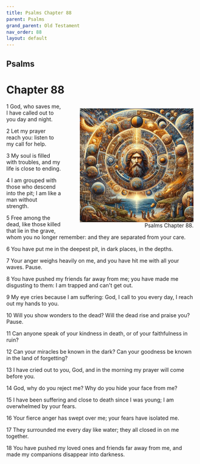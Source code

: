 ```yaml
---
title: Psalms Chapter 88
parent: Psalms
grand_parent: Old Testament
nav_order: 88
layout: default
---
```


## Psalms

# Chapter 88

<figure style="float: right; margin-right: 10px;">
    <img src="/assets/Image/Psalms/500/88.jpg" alt="Psalms Chapter 88" style="width: 300px; height: 300px; float: right;padding-left: 10px;"/>
    <figcaption style="clear: both;text-align: right;">Psalms Chapter 88.</figcaption>
</figure>
1 God, who saves me, I have called out to you day and night.

2 Let my prayer reach you: listen to my call for help.

3 My soul is filled with troubles, and my life is close to ending.

4 I am grouped with those who descend into the pit; I am like a man without strength.

5 Free among the dead, like those killed that lie in the grave, whom you no longer remember: and they are separated from your care.

6 You have put me in the deepest pit, in dark places, in the depths.

7 Your anger weighs heavily on me, and you have hit me with all your waves. Pause.

8 You have pushed my friends far away from me; you have made me disgusting to them: I am trapped and can't get out.

9 My eye cries because I am suffering: God, I call to you every day, I reach out my hands to you.

10 Will you show wonders to the dead? Will the dead rise and praise you? Pause.

11 Can anyone speak of your kindness in death, or of your faithfulness in ruin?

12 Can your miracles be known in the dark? Can your goodness be known in the land of forgetting?

13 I have cried out to you, God, and in the morning my prayer will come before you.

14 God, why do you reject me? Why do you hide your face from me?

15 I have been suffering and close to death since I was young; I am overwhelmed by your fears.

16 Your fierce anger has swept over me; your fears have isolated me.

17 They surrounded me every day like water; they all closed in on me together.

18 You have pushed my loved ones and friends far away from me, and made my companions disappear into darkness.


